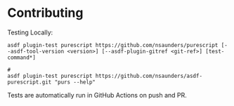 # Contributing

Testing Locally:

```shell
asdf plugin-test purescript https://github.com/nsaunders/purescript [--asdf-tool-version <version>] [--asdf-plugin-gitref <git-ref>] [test-command*]

#
asdf plugin-test purescript https://github.com/nsaunders/asdf-purescript.git "purs --help"
```

Tests are automatically run in GitHub Actions on push and PR.
